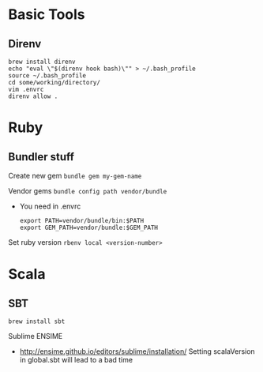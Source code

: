 # Basic Tools
## Direnv
```
brew install direnv
echo "eval \"$(direnv hook bash)\"" > ~/.bash_profile
source ~/.bash_profile
cd some/working/directory/
vim .envrc
direnv allow .
```

# Ruby
## Bundler stuff
Create new gem ```bundle gem my-gem-name```

Vendor gems ```bundle config path vendor/bundle```
  * You need in .envrc
    ```
    export PATH=vendor/bundle/bin:$PATH
    export GEM_PATH=vendor/bundle:$GEM_PATH
    ```

Set ruby version ```rbenv local <version-number>```

# Scala
## SBT
```
brew install sbt
```
Sublime ENSIME
  * http://ensime.github.io/editors/sublime/installation/
Setting scalaVersion in global.sbt will lead to a bad time
